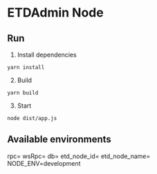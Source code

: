 # ETDAdmin Node

## Run

1. Install dependencies

```
yarn install
```

2. Build
```
yarn build
```

3. Start

```
node dist/app.js
```

## Available environments

rpc=
wsRpc=
db=
etd_node_id=
etd_node_name=
NODE_ENV=development